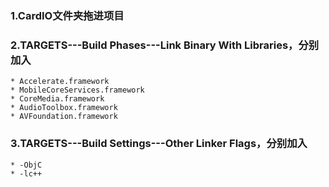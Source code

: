 ### 1.CardIO文件夹拖进项目
### 2.TARGETS---Build Phases---Link Binary With Libraries，分别加入
    * Accelerate.framework
    * MobileCoreServices.framework
    * CoreMedia.framework
    * AudioToolbox.framework
    * AVFoundation.framework
### 3.TARGETS---Build Settings---Other Linker Flags，分别加入
    * -ObjC
    * -lc++
